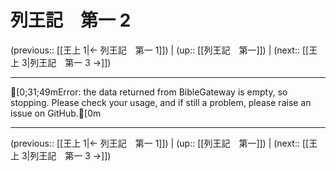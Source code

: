 # 列王記　第一 2

(previous:: [[王上 1|← 列王記　第一 1]]) | (up:: [[列王記　第一]]) | (next:: [[王上 3|列王記　第一 3 →]])

***
[0;31;49mError: the data returned from BibleGateway is empty, so stopping. Please check your usage, and if still a problem, please raise an issue on GitHub.[0m

***

(previous:: [[王上 1|← 列王記　第一 1]]) | (up:: [[列王記　第一]]) | (next:: [[王上 3|列王記　第一 3 →]])

